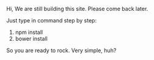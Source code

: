 Hi,
We are still building this site.
Please come back later.

Just type in command step by step:
1. npm install
2. bower install

So you are ready to rock. Very simple, huh?
